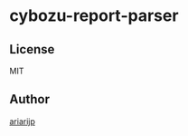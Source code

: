 cybozu-report-parser
=====================

## License

MIT

## Author

[ariarijp](https://github.com/ariarijp)
